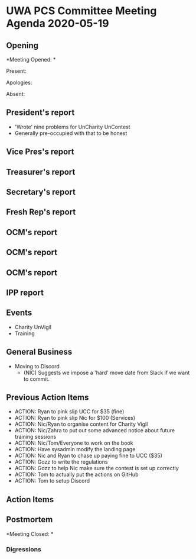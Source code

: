 # UWA PCS Committee Meeting Agenda 2020-05-19
## Opening
*Meeting Opened: *

Present:

Apologies:

Absent:

## President's report
- 'Wrote' nine problems for UnCharity UnContest
- Generally pre-occupied with that to be honest
## Vice Pres's report
## Treasurer's report
## Secretary's report
## Fresh Rep's report
## OCM's report
## OCM's report
## OCM's report
## IPP report
## Events
- Charity UnVigil
- Training
## General Business
- Moving to Discord
  - (NIC) Suggests we impose a 'hard' move date from Slack if we want to commit.
## Previous Action Items
- ACTION: Ryan to pink slip UCC for $35 (fine)
- ACTION: Ryan to pink slip Nic for $100 (Services)
- ACTION: Nic/Ryan to organise content for Charity Vigil
- ACTION: Nic/Zahra to put out some advanced notice about future training
sessions
- ACTION: Nic/Tom/Everyone to work on the book
- ACTION: Have sysadmin modify the landing page
- ACTION: Nic and Ryan to chase up paying fine to UCC ($35)
- ACTION: Gozz to write the regulations
- ACTION: Gozz to help Nic make sure the contest is set up correctly
- ACTION: Tom to actually put the actions on GitHub
- ACTION: Tom to setup Discord

## Action Items
## Postmortem
*Meeting Closed: *
###  Digressions
